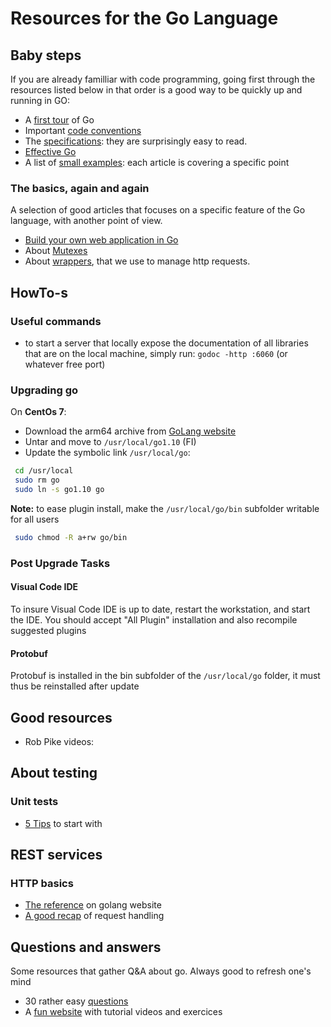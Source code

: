 # Resources for the Go Language

## Baby steps

If you are already familliar with code programming, going first through the resources listed below in that order is a good way to be quickly up and running in GO:

- A [first tour](https://tour.golang.org/list) of Go
- Important [code conventions](https://golang.org/doc/code.html)
- The [specifications](https://golang.org/ref/spec): they are surprisingly easy to read.
- [Effective Go](https://golang.org/doc/effective_go.html)
- A list of [small examples](https://gobyexample.com): each article is covering a specific point

### The basics, again and again

A selection of good articles that focuses on a specific feature of the Go language, with another point of view.

- [Build your own web application in Go](https://www.nicolasmerouze.com/build-web-framework-golang/)
- About [Mutexes](https://kylewbanks.com/blog/tutorial-synchronizing-state-with-mutexes-golang)
- About [wrappers](https://medium.com/@matryer/the-http-handler-wrapper-technique-in-golang-updated-bc7fbcffa702), that we use to manage http requests.

## HowTo-s

### Useful commands

- to start a server that locally expose the documentation of all libraries that are on the local machine, simply run:
 `godoc -http :6060` (or whatever free port)

### Upgrading go

On **CentOs 7**:

- Download the arm64 archive from [GoLang website](https://golang.org/dl/)
- Untar and move to `/usr/local/go1.10` (FI)
- Update the symbolic link `/usr/local/go`:

```bash
 cd /usr/local
 sudo rm go
 sudo ln -s go1.10 go
```

**Note:** to ease plugin install, make the `/usr/local/go/bin` subfolder writable for all users

```bash
 sudo chmod -R a+rw go/bin
```

### Post Upgrade Tasks

#### Visual Code IDE

To insure Visual Code IDE is up to date, restart the workstation, and start the IDE. You should accept "All Plugin" installation and also recompile suggested plugins

#### Protobuf

Protobuf is installed in the bin subfolder of the `/usr/local/go` folder, it must thus be reinstalled after update

## Good resources

- Rob Pike videos:

## About testing

### Unit tests

- [5 Tips](https://medium.com/@matryer/5-simple-tips-and-tricks-for-writing-unit-tests-in-golang-619653f90742) to start with

## REST services

### HTTP basics

- [The reference](https://golang.org/pkg/net/http/) on golang website
- [A good recap](http://www.alexedwards.net/blog/a-recap-of-request-handling) of request handling

## Questions and answers

Some resources that gather Q&A about go. Always good to refresh  one's mind

- 30 rather easy [questions](http://www.golangpro.com/2015/08/golang-interview-questions-answers.html) 
- A [fun website](https://gophercises.com) with tutorial videos and exercices
